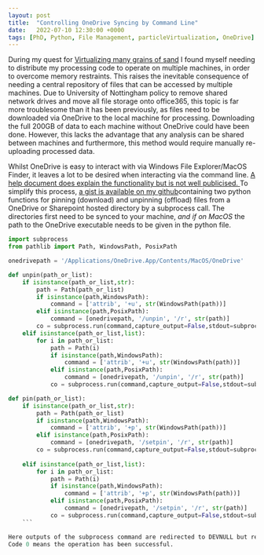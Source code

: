 ```yaml
---
layout: post
title:  "Controlling OneDrive Syncing by Command Line"
date:   2022-07-10 12:30:00 +0000
tags: [PhD, Python, File Management, particleVirtualization, OneDrive]
---
```


During my quest for [Virtualizing many grains of sand](hyperlink) I found myself needing to distribute my processing code to operate on multiple machines, in order to overcome memory restraints.
This raises the inevitable consequence of needing a central repository of files that can be accessed by multiple machines. 
Due to University of Nottingham policy to remove shared network drives and move all file storage onto office365, this topic is far more troublesome than it has been previously, as files need to be downloaded via OneDrive to the local machine for processing.
Downloading the full 200GB of data to each machine without OneDrive could have been done.
However, this lacks the advantage that any analysis can be shared between machines and furthermore,  this method would require manually re-uploading processed data.

Whilst OneDrive is easy to interact with via Windows File Explorer/MacOS Finder, it leaves a lot to be desired when interacting via the command line.
[A help document does explain the functionality but is not well publicised. ](https://learn.microsoft.com/en-us/OneDrive/files-on-demand-windows)
To simplify this process, [a gist is available on my github](https://gist.github.com/Gustafferson/fb6b25f599d25561f53b691097efa18d)containing two python functions for pinning (download) and unpinning (offload) files from a OneDrive or Sharepoint hosted directory by a subprocess call.
The directories first need to be synced to your machine, *and if on MacOS* the path to the OneDrive executable needs to be given in the python file.

```python
import subprocess
from pathlib import Path, WindowsPath, PosixPath

onedrivepath = '/Applications/OneDrive.App/Contents/MacOS/OneDrive'

def unpin(path_or_list):
    if isinstance(path_or_list,str):
        path = Path(path_or_list)
        if isinstance(path,WindowsPath):
            command = ['attrib', '+u', str(WindowsPath(path))]
        elif isinstance(path,PosixPath):
            command = [onedrivepath, '/unpin', '/r', str(path)]
        co = subprocess.run(command,capture_output=False,stdout=subprocess.DEVNULL,stderr=subprocess.DEVNULL)
    elif isinstance(path_or_list,list):
        for i in path_or_list:
            path = Path(i)
            if isinstance(path,WindowsPath):
                command = ['attrib', '+u', str(WindowsPath(path))]
            elif isinstance(path,PosixPath):
                command = [onedrivepath, '/unpin', '/r', str(path)]
            co = subprocess.run(command,capture_output=False,stdout=subprocess.DEVNULL,stderr=subprocess.DEVNULL)

def pin(path_or_list):
    if isinstance(path_or_list,str):
        path = Path(path_or_list)
        if isinstance(path,WindowsPath):
            command = ['attrib', '+p', str(WindowsPath(path))]
        elif isinstance(path,PosixPath):
            command = [onedrivepath, '/setpin', '/r', str(path)]
        co = subprocess.run(command,capture_output=False,stdout=subprocess.DEVNULL,stderr=subprocess.DEVNULL)
 
    elif isinstance(path_or_list,list):
        for i in path_or_list:
            path = Path(i)
            if isinstance(path,WindowsPath):
                command = ['attrib', '+p', str(WindowsPath(path))]
            elif isinstance(path,PosixPath):
                command = [onedrivepath, '/setpin', '/r', str(path)]
            co = subprocess.run(command,capture_output=False,stdout=subprocess.DEVNULL,stderr=subprocess.DEVNULL)
	```

Here outputs of the subprocess command are redirected to DEVNULL but revealing the outputs will return the exit code on MacOS.
Code 0 means the operation has been successful.

